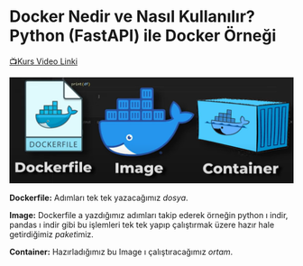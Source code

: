 # Docker Nedir ve Nasıl Kullanılır? Python (FastAPI) ile Docker Örneği

[📺Kurs Video Linki](https://www.youtube.com/watch?v=ISdxKNCftKs)

![](docker.png)

**Dockerfile:** Adımları tek tek yazacağımız *dosya*. 

**Image:** Dockerfile a yazdığımız adımları takip ederek örneğin python ı indir, pandas ı indir gibi bu işlemleri tek tek yapıp çalıştırmak üzere hazır hale getirdiğimiz *paket*imiz.

**Container:** Hazırladığımız bu Image ı çalıştıracağımız *ortam*.
